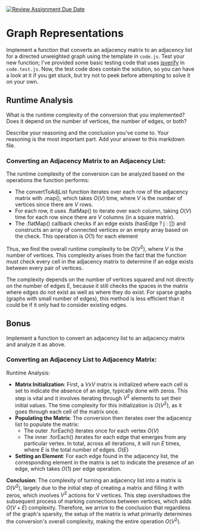 [![Review Assignment Due Date](https://classroom.github.com/assets/deadline-readme-button-24ddc0f5d75046c5622901739e7c5dd533143b0c8e959d652212380cedb1ea36.svg)](https://classroom.github.com/a/hFs1pb0z)
# Graph Representations

Implement a function that converts an adjacency matrix to an adjacency list for
a directed unweighted graph using the template in `code.js`. Test your new
function; I've provided some basic testing code that uses
[jsverify](https://jsverify.github.io/) in `code.test.js`. Now, the test code
does contain the solution, so you can have a look at it if you get stuck, but
try not to peek before attempting to solve it on your own.

## Runtime Analysis

What is the runtime complexity of the conversion that you implemented? Does it
depend on the number of vertices, the number of edges, or both?

Describe your reasoning and the conclusion you've come to. Your reasoning is the
most important part. Add your answer to this markdown file.

### Converting an Adjacency Matrix to an Adjacency List:

The runtime complexity of the conversion can be analyzed based on the operations the function performs:

- The convertToAdjList function iterates over each row of the adjacency matrix with .map(), which takes $O(V)$ time, where $V$ is the number of vertices since there are $V$ rows.
- For each row, it uses .flatMap() to iterate over each column, taking $O(V)$ time for each row since there are $V$ columns (in a square matrix).
- The .flatMap() callback checks if an edge exists (hasEdge ? j : []) and constructs an array of connected vertices or an empty array based on the check. This operation is $O(1)$ for each element

Thus, we find the overall runtime complexity to be $O(V^2)$, where $V$ is the number of vertices. This complexity arises from the fact that the function must check every cell in the adjacency matrix to determine if an edge exists between every pair of vertices.

The complexity depends on the number of vertices squared and not directly on the number of edges E, because it still checks the spaces in the matrix where edges do not exist as well as where they do exist. For sparse graphs (graphs with small number of edges), this method is less efficient than it could be if it only had to consider existing edges.

## Bonus

Implement a function to convert an adjacency list to an adjacency matrix and
analyze it as above.

### Converting an Adjacency List to Adjacency Matrix:

Runtime Analysis:
- **Matrix Initialization**: First, a $V x V$ matrix is initialized where each cell is set to indicate the absence of an edge, typically done with zeros. This step is vital and it involves iterating through $V^2$ elements to set their initial values. The time complexity for this initialization is $O(V^2)$, as it goes through each cell of the matrix once.
- **Populating the Matrix**: The conversion then iterates over the adjacency list to populate the matrix:
  - The outer .forEach() iterates once for each vertex $O(V)$
  - The inner .forEach() iterates for each edge that emerges from any particular vertex. In       total, across all iterations, it will run $E$ times, where $E$ is the total number of edges. $O(E)$
- **Setting an Element**: For each edge found in the adjacency list, the corresponding element in the matrix is set to indicate the presence of an edge, which takes $O(1)$ per edge operation.

**Conclusion**:
The complexity of turning an adjacency list into a matrix is $O(V^2)$, largely due to the initial step of creating a matrix and filling it with zeros, which involves $V^2$ actions for V vertices. This step overshadows the subsequent process of marking connections between vertices, which adds $O(V+E)$ complexity. Therefore, we arrive to the conclusion that regardless of the graph's sparsity, the setup of the matrix is what primarily determines the conversion's overall complexity, making the entire operation $O(V^2)$.
